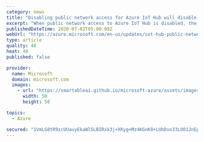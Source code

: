 ```yaml
---
category: news
title: "Disabling public network access for Azure IoT Hub will disable access to built-in Azure Event Hub endpoint on September 30, 2020"
excerpt: "When public network access to Azure IoT Hub is disabled, the built-in Azure Event Hub-compatible endpoint in IoT Hub may continue to be accessible via the public internet\n\nOn September 30, 2020, this behavior will change, and public access to the built-in endpoint will be disabled when public network"
publishedDateTime: 2020-07-02T05:00:08Z
webUrl: "https://azure.microsoft.com/en-us/updates/iot-hub-public-network-access-bug-fix/"
type: article
quality: 48
heat: 48
published: false

provider:
  name: Microsoft
  domain: microsoft.com
  images:
    - url: "https://smartableai.github.io/microsoft-azure/assets/images/organizations/microsoft.com-50x50.jpg"
      width: 50
      height: 50

topics:
  - Azure

secured: "1VmLG8tR9zcUUauyEkaWl5LBIRxk3j+XKyg+Mz4KGnK8+LUbDvo33LOO1JnEpWwYSFE9VQjxmAi1GetQU8u2HBn0valjo9xEPhqBBtQ14L6ngwQwrCNj9jN44L3ZhOrgHkM1+zfgnAYI8Ur6hNA0078z+tstDsylvGdakccyPC0mTv1c64iHdpwNpT53Nv6LsRmRCTE3hF49nSrjFX2Rpoq6zq4oG1W18FRSseKaDGTupJX+FwbyFlhHts9In10z3/BmpikN0yGiit2YvfW3l8a1ljiie8wMeeRp5xsYUuRbAs75NXenZX6xFGDptyeRU6KKxGBWHdCEJJO7FVqctA==;vmiyFGa+F5a0PiwMXbucIQ=="
---
```



